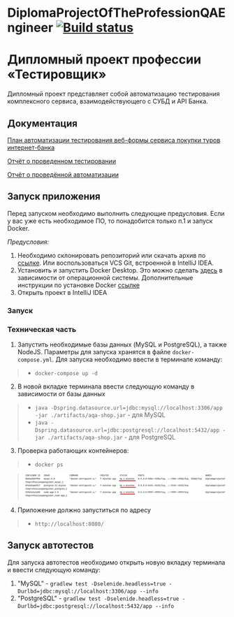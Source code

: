 # DiplomaProjectOfTheProfessionQAEngineer [![Build status](https://ci.appveyor.com/api/projects/status/kdh5ky7tuqt4vm38?svg=true)](https://ci.appveyor.com/project/Tanya-ui-hub/diplomaprojectoftheprofessionqaengineer)

# Дипломный проект профессии «Тестировщик»

Дипломный проект представляет собой автоматизацию тестирования комплексного сервиса, взаимодействующего с СУБД и API
Банка.

## Документация

[План автоматизации тестирования веб-формы сервиса покупки туров интернет-банка](documents/Plan.md)

[Отчёт о проведенном тестировании](documents/Report.md)

[Отчёт о проведённой автоматизации](documents/Summary.md)

## Запуск приложения

Перед запуском необходимо выполнить следующие предусловия. Если у вас уже есть необходимое ПО, то понадобится только п.1 и запуск Docker.

*Предусловия:*
1. Необходимо склонировать репозиторий или скачать архив по [ссылке](https://github.com/Tanya-ui-hub/DiplomaProjectOfTheProfessionQAEngineer.git). Или воспользоваться VCS Git, встроенной в
   IntelliJ IDEA.
2. Установить и запустить Docker Desktop. Это можно сделать [здесь](https://docs.docker.com/get-docker/) в зависимости от операционной системы. Дополнительные инструкции по установке Docker [ссылке](https://github.com/netology-code/aqa-homeworks/blob/master/docker/installation.md)
3. Открыть проект в IntelliJ IDEA

### Запуск

### Техническая часть

1. Запустить необходимые базы данных (MySQL и PostgreSQL), а также NodeJS. Параметры для запуска хранятся в
   файле `docker-compose.yml`. Для запуска необходимо ввести в терминале команду:

> * `docker-compose up -d`

2. В новой вкладке терминала ввести следующую команду в зависимости от базы данных

> * `java -Dspring.datasource.url=jdbc:mysql://localhost:3306/app -jar ./artifacts/aqa-shop.jar` - для MySQL
> * `java -Dspring.datasource.url=jdbc:postgresql://localhost:5432/app -jar ./artifacts/aqa-shop.jar` - для PostgreSQL

3. Проверка работающих контейнеров:

> * `docker ps`

> ![Starting the container](documents/pic/BD.png)

4. Приложение должно запуститься по адресу

> * `http://localhost:8080/`

## Запуск автотестов

Для запуска автотестов необходимо открыть новую вкладку терминала и ввести следующую команду:
1. "MySQL" - `gradlew test -Dselenide.headless=true -Durlbd=jdbc:mysql://localhost:3306/app --info`
2. "PostgreSQL" - `gradlew test -Dselenide.headless=true -Durlbd=jdbc:postgresql://localhost:5432/app --info`
